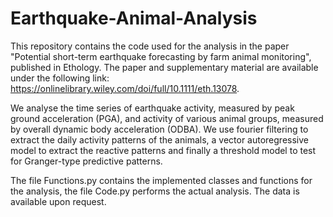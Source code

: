 # Earthquake-Animal-Analysis
 
This repository contains the code used for the analysis in the paper "Potential short-term earthquake forecasting by farm animal monitoring", published in Ethology. The paper and supplementary material are available under the following link: https://onlinelibrary.wiley.com/doi/full/10.1111/eth.13078. 

We analyse the time series of earthquake activity, measured by peak ground acceleration (PGA), and activity of various animal groups, measured by overall dynamic body acceleration (ODBA). We use fourier filtering to extract the daily activity patterns of the animals, a vector autoregressive model to extract the reactive patterns and finally a threshold model to test for Granger-type predictive patterns.

The file Functions.py contains the implemented classes and functions for the analysis, the file Code.py performs the actual analysis. The data is available upon request.
